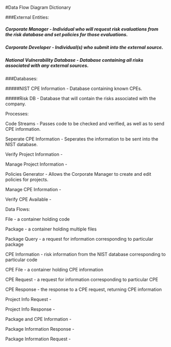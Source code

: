 #Data Flow Diagram Dictionary

###External Entities:
  
  ##### Corporate Manager - Individual who will request risk evaluations from the risk database and set policies for those evaluations.
  
  ##### Corporate Developer - Individual(s) who submit into the external source.
  
  ##### National Vulnerability Database - Database containing all risks associated with any external sources.
  

###Databases: 
  
  #####NIST CPE Information - Database containing known CPEs.
  
  #####Risk DB - Database that will contain the risks associated with the company.
  

Processes:
  
  Code Streams - Passes code to be checked and verified, as well as to send CPE information.
  
  Seperate CPE Information - Seperates the information to be sent into the NIST database.
  
  Verify Project Information -
  
  Manage Project Information -
  
  Policies Generator - Allows the Corporate Manager to create and edit policies for projects.
  
  Manage CPE Information -
  
  Verify CPE Available -
  

Data Flows:
  
  File - a container holding code
  
  Package - a container holding multiple files
  
  Package Query - a request for information corresponding to particular package
  
  CPE Information - risk information from the NIST database corresponding to particular code
  
  CPE File - a container holding CPE information
  
  CPE Request - a request for information corresponding to particular CPE
  
  CPE Response - the response to a CPE request, returning CPE information
  
  Project Info Request - 
  
  Project Info Response - 
  
  Package and CPE Information -
  
  Package Information Response - 
  
  Package Information Request - 
  
  
  
